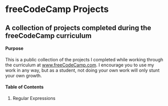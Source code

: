 freeCodeCamp Projects
=====================

A collection of projects completed during the freeCodeCamp curriculum
---------------------------------------------------------------------

#### Purpose

This is a public collection of the projects I completed while working through the curriculum at www.freeCodeCamp.com. I encourage you to use my work in any way, but as a student, not doing your own work will only stunt your own growth.

#### Table of Contents

1. Regular Expressions